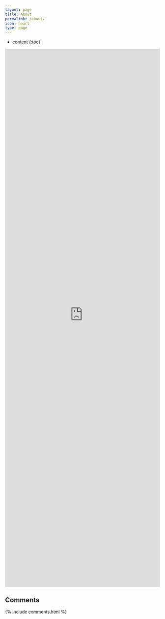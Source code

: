 ```yaml
---
layout: page
title: About
permalink: /about/
icon: heart
type: page
---
```


* content
{:toc}

<iframe src="https://github-profile-summary.com/user/wscrlhs"  width="100%" height="1750px" frameborder="0" scrolling="no"> </iframe>

## Comments

{% include comments.html %}
